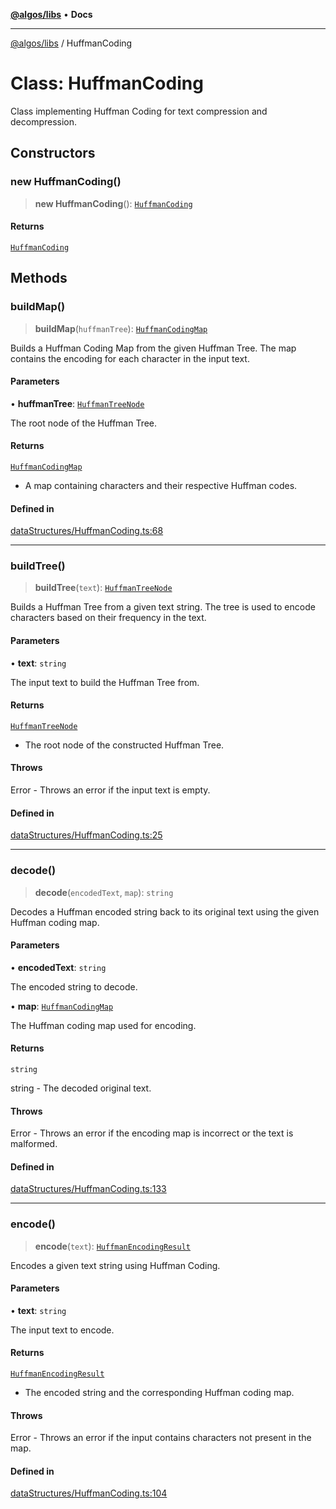 [**@algos/libs**](../README.md) • **Docs**

***

[@algos/libs](../globals.md) / HuffmanCoding

# Class: HuffmanCoding

Class implementing Huffman Coding for text compression and decompression.

## Constructors

### new HuffmanCoding()

> **new HuffmanCoding**(): [`HuffmanCoding`](HuffmanCoding.md)

#### Returns

[`HuffmanCoding`](HuffmanCoding.md)

## Methods

### buildMap()

> **buildMap**(`huffmanTree`): [`HuffmanCodingMap`](../type-aliases/HuffmanCodingMap.md)

Builds a Huffman Coding Map from the given Huffman Tree.
The map contains the encoding for each character in the input text.

#### Parameters

• **huffmanTree**: [`HuffmanTreeNode`](HuffmanTreeNode.md)

The root node of the Huffman Tree.

#### Returns

[`HuffmanCodingMap`](../type-aliases/HuffmanCodingMap.md)

- A map containing characters and their respective Huffman codes.

#### Defined in

[dataStructures/HuffmanCoding.ts:68](https://github.com/vladbasin/algos/blob/fda865971d7b618faddb3d2c9e423105a63674ca/libs/algos/src/lib/dataStructures/HuffmanCoding.ts#L68)

***

### buildTree()

> **buildTree**(`text`): [`HuffmanTreeNode`](HuffmanTreeNode.md)

Builds a Huffman Tree from a given text string.
The tree is used to encode characters based on their frequency in the text.

#### Parameters

• **text**: `string`

The input text to build the Huffman Tree from.

#### Returns

[`HuffmanTreeNode`](HuffmanTreeNode.md)

- The root node of the constructed Huffman Tree.

#### Throws

Error - Throws an error if the input text is empty.

#### Defined in

[dataStructures/HuffmanCoding.ts:25](https://github.com/vladbasin/algos/blob/fda865971d7b618faddb3d2c9e423105a63674ca/libs/algos/src/lib/dataStructures/HuffmanCoding.ts#L25)

***

### decode()

> **decode**(`encodedText`, `map`): `string`

Decodes a Huffman encoded string back to its original text using the given Huffman coding map.

#### Parameters

• **encodedText**: `string`

The encoded string to decode.

• **map**: [`HuffmanCodingMap`](../type-aliases/HuffmanCodingMap.md)

The Huffman coding map used for encoding.

#### Returns

`string`

string - The decoded original text.

#### Throws

Error - Throws an error if the encoding map is incorrect or the text is malformed.

#### Defined in

[dataStructures/HuffmanCoding.ts:133](https://github.com/vladbasin/algos/blob/fda865971d7b618faddb3d2c9e423105a63674ca/libs/algos/src/lib/dataStructures/HuffmanCoding.ts#L133)

***

### encode()

> **encode**(`text`): [`HuffmanEncodingResult`](../type-aliases/HuffmanEncodingResult.md)

Encodes a given text string using Huffman Coding.

#### Parameters

• **text**: `string`

The input text to encode.

#### Returns

[`HuffmanEncodingResult`](../type-aliases/HuffmanEncodingResult.md)

- The encoded string and the corresponding Huffman coding map.

#### Throws

Error - Throws an error if the input contains characters not present in the map.

#### Defined in

[dataStructures/HuffmanCoding.ts:104](https://github.com/vladbasin/algos/blob/fda865971d7b618faddb3d2c9e423105a63674ca/libs/algos/src/lib/dataStructures/HuffmanCoding.ts#L104)
